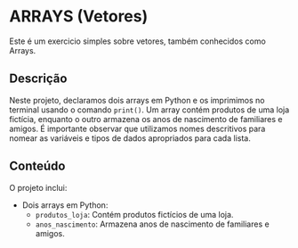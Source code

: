 # ARRAYS (Vetores)

Este é um exercicio simples sobre vetores, também conhecidos como Arrays.

## Descrição

Neste projeto, declaramos dois arrays em Python e os imprimimos no terminal usando o comando `print()`. Um array contém produtos de uma loja fictícia, enquanto o outro armazena os anos de nascimento de familiares e amigos. É importante observar que utilizamos nomes descritivos para nomear as variáveis e tipos de dados apropriados para cada lista.

## Conteúdo

O projeto inclui:

- Dois arrays em Python:
  - `produtos_loja`: Contém produtos fictícios de uma loja.
  - `anos_nascimento`: Armazena anos de nascimento de familiares e amigos.